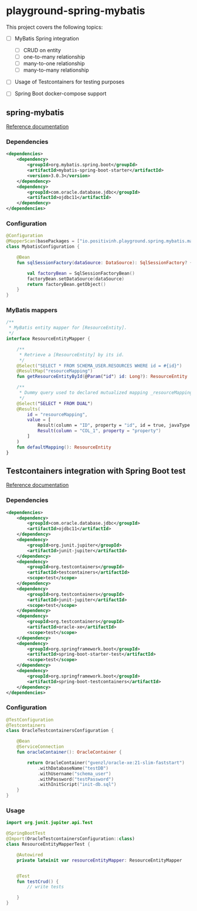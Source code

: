 # playground-spring-mybatis

This project covers the following topics:

- [ ] MyBatis Spring integration
  - [ ] CRUD on entity
  - [ ] one-to-many relationship
  - [ ] many-to-one relationship
  - [ ] many-to-many relationship

- [ ] Usage of Testcontainers for testing purposes

- [ ] Spring Boot docker-compose support

## spring-mybatis

[Reference documentation](https://mybatis.org/spring/)

### Dependencies

```xml
<dependencies>
    <dependency>
        <groupId>org.mybatis.spring.boot</groupId>
        <artifactId>mybatis-spring-boot-starter</artifactId>
        <version>3.0.3</version>
    </dependency>
    <dependency>
        <groupId>com.oracle.database.jdbc</groupId>
        <artifactId>ojdbc11</artifactId>
    </dependency>
</dependencies>
```

### Configuration

```kotlin
@Configuration
@MapperScan(basePackages = ["io.positivinh.playground.spring.mybatis.mappers"], sqlSessionFactoryRef="sqlSessionFactory")
class MybatisConfiguration {

    @Bean
    fun sqlSessionFactory(dataSource: DataSource): SqlSessionFactory? {

        val factoryBean = SqlSessionFactoryBean()
        factoryBean.setDataSource(dataSource)
        return factoryBean.getObject()
    }
}
```

### MyBatis mappers

```kotlin
/**
 * MyBatis entity mapper for [ResourceEntity].
 */
interface ResourceEntityMapper {

    /**
     * Retrieve a [ResourceEntity] by its id.
     */
    @Select("SELECT * FROM SCHEMA_USER.RESOURCES WHERE id = #{id}")
    @ResultMap("resourceMapping")
    fun getResourceEntityById(@Param("id") id: Long?): ResourceEntity

    /**
     * Dummy query used to declared mutualized mapping _resourceMapping_ for [ResourceEntity].
     */
    @Select("SELECT * FROM DUAL")
    @Results(
        id = "resourceMapping",
        value = [
            Result(column = "ID", property = "id", id = true, javaType = Long::class),
            Result(column = "COL_1", property = "property")
        ]
    )
    fun defaultMapping(): ResourceEntity
}
```


## Testcontainers integration with Spring Boot test

[Reference documentation](https://testcontainers.com/guides/testing-spring-boot-rest-api-using-testcontainers/)

### Dependencies

```xml
<dependencies>
    <dependency>
        <groupId>com.oracle.database.jdbc</groupId>
        <artifactId>ojdbc11</artifactId>
    </dependency>
    <dependency>
        <groupId>org.junit.jupiter</groupId>
        <artifactId>junit-jupiter</artifactId>
    </dependency>
    <dependency>
        <groupId>org.testcontainers</groupId>
        <artifactId>testcontainers</artifactId>
        <scope>test</scope>
    </dependency>
    <dependency>
        <groupId>org.testcontainers</groupId>
        <artifactId>junit-jupiter</artifactId>
        <scope>test</scope>
    </dependency>
    <dependency>
        <groupId>org.testcontainers</groupId>
        <artifactId>oracle-xe</artifactId>
        <scope>test</scope>
    </dependency>
    <dependency>
        <groupId>org.springframework.boot</groupId>
        <artifactId>spring-boot-starter-test</artifactId>
        <scope>test</scope>
    </dependency>
    <dependency>
        <groupId>org.springframework.boot</groupId>
        <artifactId>spring-boot-testcontainers</artifactId>
    </dependency>
</dependencies>
```
### Configuration

```kotlin
@TestConfiguration
@Testcontainers
class OracleTestcontainersConfiguration {

    @Bean
    @ServiceConnection
    fun oracleContainer(): OracleContainer {

        return OracleContainer("gvenzl/oracle-xe:21-slim-faststart")
            .withDatabaseName("testDB")
            .withUsername("schema_user")
            .withPassword("testPassword")
            .withInitScript("init-db.sql")
    }
}
```

### Usage

```kotlin
import org.junit.jupiter.api.Test

@SpringBootTest
@Import(OracleTestcontainersConfiguration::class)
class ResourceEntityMapperTest {

    @Autowired
    private lateinit var resourceEntityMapper: ResourceEntityMapper


    @Test
    fun testCrud() {
        // write tests

    }
}
```
